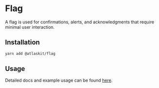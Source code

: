 # Flag

A flag is used for confirmations, alerts, and acknowledgments that require minimal user interaction.

## Installation

```sh
yarn add @atlaskit/flag
```

## Usage

Detailed docs and example usage can be found [here](https://atlassian.design/components/flag/).
